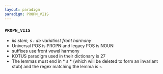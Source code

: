 ```yaml
---
layout: paradigm
paradigm: PROPN_VIIS
---
```

### ` PROPN_VIIS `

* _iis stem, s : de  variatinst front harmony_
* Universal POS is PROPN and legacy POS is NOUN
* suffixes use front vowel harmony
* KOTUS paradigm used in their dictionary is 27
* The lemmas must end in * s * (which will be deleted to form an invariant stub) and the regex matching the lemma is ` s `
